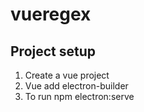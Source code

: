 # vueregex

## Project setup

1. Create a vue project 
2. Vue add electron-builder
3. To run npm electron:serve

